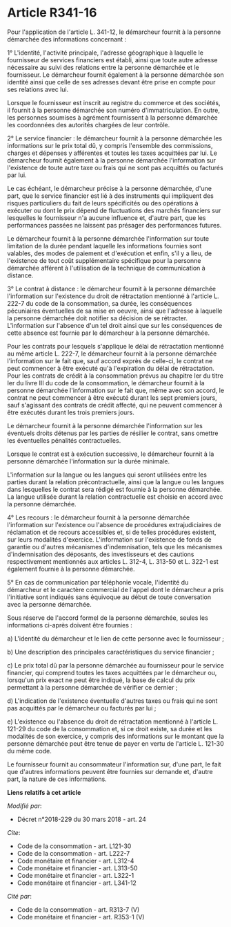 # Article R341-16

Pour l'application de l'article L. 341-12, le démarcheur fournit à la personne démarchée des informations concernant :

1° L'identité, l'activité principale, l'adresse géographique à laquelle le fournisseur de services financiers est établi,
ainsi que toute autre adresse nécessaire au suivi des relations entre la personne démarchée et le fournisseur. Le démarcheur
fournit également à la personne démarchée son identité ainsi que celle de ses adresses devant être prise en compte pour ses
relations avec lui.

Lorsque le fournisseur est inscrit au registre du commerce et des sociétés, il fournit à la personne démarchée son numéro
d'immatriculation. En outre, les personnes soumises à agrément fournissent à la personne démarchée les coordonnées des
autorités chargées de leur contrôle.

2° Le service financier : le démarcheur fournit à la personne démarchée les informations sur le prix total dû, y compris
l'ensemble des commissions, charges et dépenses y afférentes et toutes les taxes acquittées par lui. Le démarcheur fournit
également à la personne démarchée l'information sur l'existence de toute autre taxe ou frais qui ne sont pas acquittés ou
facturés par lui.

Le cas échéant, le démarcheur précise à la personne démarchée, d'une part, que le service financier est lié à des instruments
qui impliquent des risques particuliers du fait de leurs spécificités ou des opérations à exécuter ou dont le prix dépend de
fluctuations des marchés financiers sur lesquelles le fournisseur n'a aucune influence et, d'autre part, que les performances
passées ne laissent pas présager des performances futures.

Le démarcheur fournit à la personne démarchée l'information sur toute limitation de la durée pendant laquelle les
informations fournies sont valables, des modes de paiement et d'exécution et enfin, s'il y a lieu, de l'existence de tout
coût supplémentaire spécifique pour la personne démarchée afférent à l'utilisation de la technique de communication à
distance.

3° Le contrat à distance : le démarcheur fournit à la personne démarchée l'information sur l'existence du droit de
rétractation mentionné à l'article L. 222-7 du code de la consommation, sa durée, les conséquences pécuniaires éventuelles de
sa mise en oeuvre, ainsi que l'adresse à laquelle la personne démarchée doit notifier sa décision de se rétracter.
L'information sur l'absence d'un tel droit ainsi que sur les conséquences de cette absence est fournie par le démarcheur à la
personne démarchée.

Pour les contrats pour lesquels s'applique le délai de rétractation mentionné au même article L. 222-7, le démarcheur fournit
à la personne démarchée l'information sur le fait que, sauf accord exprès de celle-ci, le contrat ne peut commencer à être
exécuté qu'à l'expiration du délai de rétractation. Pour les contrats de crédit à la consommation prévus au chapitre Ier du
titre Ier du livre III du code de la consommation, le démarcheur fournit à la personne démarchée l'information sur le fait
que, même avec son accord, le contrat ne peut commencer à être exécuté durant les sept premiers jours, sauf s'agissant des
contrats de crédit affecté, qui ne peuvent commencer à être exécutés durant les trois premiers jours.

Le démarcheur fournit à la personne démarchée l'information sur les éventuels droits détenus par les parties de résilier le
contrat, sans omettre les éventuelles pénalités contractuelles.

Lorsque le contrat est à exécution successive, le démarcheur fournit à la personne démarchée l'information sur la durée
minimale.

L'information sur la langue ou les langues qui seront utilisées entre les parties durant la relation précontractuelle, ainsi
que la langue ou les langues dans lesquelles le contrat sera rédigé est fournie à la personne démarchée. La langue utilisée
durant la relation contractuelle est choisie en accord avec la personne démarchée.

4° Les recours : le démarcheur fournit à la personne démarchée l'information sur l'existence ou l'absence de procédures
extrajudiciaires de réclamation et de recours accessibles et, si de telles procédures existent, sur leurs modalités
d'exercice. L'information sur l'existence de fonds de garantie ou d'autres mécanismes d'indemnisation, tels que les
mécanismes d'indemnisation des déposants, des investisseurs et des cautions respectivement mentionnés aux articles L. 312-4,
L. 313-50 et L. 322-1 est également fournie à la personne démarchée.

5° En cas de communication par téléphonie vocale, l'identité du démarcheur et le caractère commercial de l'appel dont le
démarcheur a pris l'initiative sont indiqués sans équivoque au début de toute conversation avec la personne démarchée.

Sous réserve de l'accord formel de la personne démarchée, seules les informations ci-après doivent être fournies :

a) L'identité du démarcheur et le lien de cette personne avec le fournisseur ;

b) Une description des principales caractéristiques du service financier ;

c) Le prix total dû par la personne démarchée au fournisseur pour le service financier, qui comprend toutes les taxes
acquittées par le démarcheur ou, lorsqu'un prix exact ne peut être indiqué, la base de calcul du prix permettant à la
personne démarchée de vérifier ce dernier ;

d) L'indication de l'existence éventuelle d'autres taxes ou frais qui ne sont pas acquittés par le démarcheur ou facturés par
lui ;

e) L'existence ou l'absence du droit de rétractation mentionné à l'article L. 121-29 du code de la consommation et, si ce
droit existe, sa durée et les modalités de son exercice, y compris des informations sur le montant que la personne démarchée
peut être tenue de payer en vertu de l'article L. 121-30 du même code.

Le fournisseur fournit au consommateur l'information sur, d'une part, le fait que d'autres informations peuvent être fournies
sur demande et, d'autre part, la nature de ces informations.

**Liens relatifs à cet article**

_Modifié par_:

  - Décret n°2018-229 du 30 mars 2018 - art. 24

_Cite_:

  - Code de la consommation - art. L121-30
  - Code de la consommation - art. L222-7
  - Code monétaire et financier - art. L312-4
  - Code monétaire et financier - art. L313-50
  - Code monétaire et financier - art. L322-1
  - Code monétaire et financier - art. L341-12

_Cité par_:

  - Code de la consommation - art. R313-7 (V)
  - Code monétaire et financier - art. R353-1 (V)
